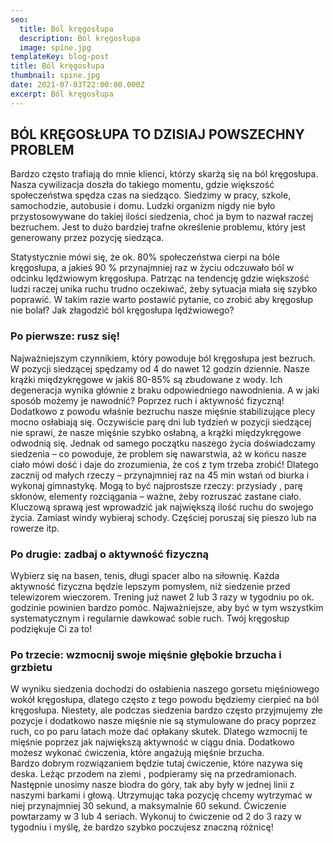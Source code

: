 ```yaml
---
seo:
  title: Ból kręgosłupa
  description: Ból kręgosłupa
  image: spine.jpg
templateKey: blog-post
title: Ból kręgosłupa
thumbnail: spine.jpg
date: 2021-07-03T22:00:00.000Z
excerpt: Ból kręgosłupa
---
```

## BÓL KRĘGOSŁUPA TO DZISIAJ POWSZECHNY PROBLEM

Bardzo często trafiają do mnie klienci, którzy skarżą się na ból kręgosłupa. Nasza cywilizacja doszła do takiego momentu, gdzie większość społeczeństwa spędza czas na siedząco. Siedzimy w pracy, szkole, samochodzie, autobusie i domu. Ludzki organizm nigdy nie było przystosowywane do takiej ilości siedzenia, choć ja bym to nazwał raczej bezruchem. Jest to dużo bardziej trafne określenie problemu, który jest generowany przez pozycję siedząca.

Statystycznie mówi się, że ok. 80% społeczeństwa cierpi na bóle kręgosłupa, a jakieś 90 % przynajmniej raz w życiu odczuwało ból w odcinku lędźwiowym kręgosłupa. Patrząc na tendencję gdzie większość ludzi raczej unika ruchu trudno oczekiwać, żeby sytuacja miała się szybko poprawić. W takim razie warto postawić pytanie, co zrobić aby kręgosłup nie bolał? Jak złagodzić ból kręgosłupa lędźwiowego?

### Po pierwsze: rusz się!

Najważniejszym czynnikiem, który powoduje ból kręgosłupa jest bezruch. W pozycji siedzącej spędzamy od 4 do nawet 12 godzin dziennie. Nasze krążki międzykręgowe w jakiś 80-85% są zbudowane z wody. Ich degeneracja wynika głównie z braku odpowiedniego nawodnienia. A w jaki sposób możemy je nawodnić? Poprzez ruch i aktywność fizyczną! Dodatkowo z powodu właśnie bezruchu nasze mięśnie stabilizujące plecy mocno osłabiają się. Oczywiście parę dni lub tydzień w pozycji siedzącej nie sprawi, że nasze mięśnie szybko osłabną, a krążki międzykręgowe odwodnią się. Jednak od samego początku naszego życia doświadczamy siedzenia – co powoduje, że problem się nawarstwia, aż w końcu nasze ciało mówi dość i daje do zrozumienia, że coś z tym trzeba zrobić! Dlatego zacznij od małych rzeczy – przynajmniej raz na 45 min wstań od biurka i wykonaj gimnastykę. Mogą to być najprostsze rzeczy: przysiady , parę skłonów, elementy rozciągania – ważne, żeby rozruszać zastane ciało. Kluczową sprawą jest wprowadzić jak największą ilość ruchu do swojego życia. Zamiast windy wybieraj schody. Częściej poruszaj się pieszo lub na rowerze itp.

### Po drugie: zadbaj o aktywność fizyczną

Wybierz się na basen, tenis, długi spacer albo na siłownię. Każda aktywność fizyczna będzie lepszym pomysłem, niż siedzenie przed telewizorem wieczorem. Trening już nawet 2 lub 3 razy w tygodniu po ok. godzinie powinien bardzo pomóc. Najważniejsze, aby być w tym wszystkim systematycznym i regularnie dawkować sobie ruch. Twój kręgosłup podziękuje Ci za to!

### Po trzecie: wzmocnij swoje mięśnie głębokie brzucha i grzbietu

W wyniku siedzenia dochodzi do osłabienia naszego gorsetu mięśniowego wokół kręgosłupa, dlatego często z tego powodu będziemy cierpieć na ból kręgosłupa. Niestety, ale podczas siedzenia bardzo często przyjmujemy złe pozycje i dodatkowo nasze mięśnie nie są stymulowane do pracy poprzez ruch, co po paru latach może dać opłakany skutek. Dlatego wzmocnij te mięśnie poprzez jak największą aktywność w ciągu dnia. Dodatkowo możesz wykonać ćwiczenia, które angażują mięśnie brzucha.\
Bardzo dobrym rozwiązaniem będzie tutaj ćwiczenie, które nazywa się deska. Leżąc przodem na ziemi , podpieramy się na przedramionach. Następnie unosimy nasze biodra do góry, tak aby były w jednej linii z naszymi barkami i głową. Utrzymując taka pozycję chcemy wytrzymać w niej przynajmniej 30 sekund, a maksymalnie 60 sekund. Ćwiczenie powtarzamy w 3 lub 4 seriach. Wykonuj to ćwiczenie od 2 do 3 razy w tygodniu i myślę, że bardzo szybko poczujesz znaczną różnicę!